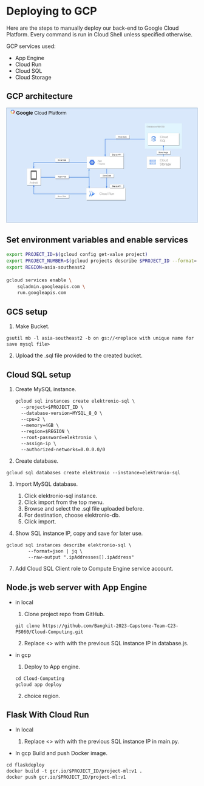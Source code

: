 # Deploying to GCP

Here are the steps to manually deploy our back-end to Google Cloud Platform. Every command is run in Cloud Shell unless specified otherwise.

GCP services used:
- App Engine
- Cloud Run
- Cloud SQL
- Cloud Storage

## GCP architecture

![gambar GCP architecture](gcp-architecture.jpg)
  
## Set environment variables and enable services

```bash
export PROJECT_ID=$(gcloud config get-value project)
export PROJECT_NUMBER=$(gcloud projects describe $PROJECT_ID --format='value(projectNumber)')
export REGION=asia-southeast2

gcloud services enable \
    sqladmin.googleapis.com \
    run.googleapis.com 
```

## GCS setup

1. Make Bucket.

```
gsutil mb -l asia-southeast2 -b on gs://<replace with unique name for save mysql file>
```

2. Upload the .sql file provided to the created bucket.
 
## Cloud SQL setup

1. Create MySQL instance.

   ```
   gcloud sql instances create elektronio-sql \
     --project=$PROJECT_ID \
     --database-version=MYSQL_8_0 \
     --cpu=2 \
     --memory=4GB \
     --region=$REGION \
     --root-password=elektronio \
     --assign-ip \
     --authorized-networks=0.0.0.0/0
   ```
3. Create database.

```
gcloud sql databases create elektronio --instance=elektronio-sql
```

3. Import MySQL database.
 
     1. Click elektronio-sql instance.
     2. Click import from the top menu.
     3. Browse and select the .sql file uploaded before.
     4. For destination, choose elektronio-db.
     5. Click import.
        
5. Show SQL instance IP, copy and save for later use.
```
gcloud sql instances describe elektronio-sql \
        --format=json | jq \
        --raw-output ".ipAddresses[].ipAddress"
```

7. Add Cloud SQL Client role to Compute Engine service account.
   
## Node.js web server with App Engine

- in local

    1. Clone project repo from GitHub.

    ```
    git clone https://github.com/Bangkit-2023-Capstone-Team-C23-PS060/Cloud-Computing.git
    ```
       
    2. Replace <> with with the previous SQL instance IP in database.js.
  

- in gcp

    1. Deploy to App engine.
  
    ```
    cd Cloud-Computing
    gcloud app deploy 
    ```

    2. choice region.

## Flask With Cloud Run

- In local

  1. Replace <> with with the previous SQL instance IP in main.py.
  
- In gcp
Build and push Docker image.
```
cd flaskdeploy
docker build -t gcr.io/$PROJECT_ID/project-ml:v1 .
docker push gcr.io/$PROJECT_ID/project-ml:v1
```
